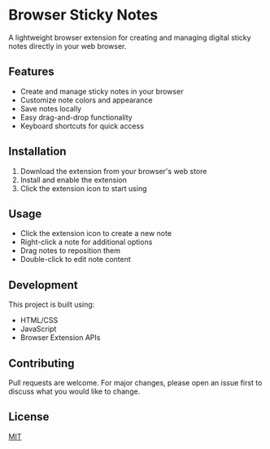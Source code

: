 # Browser Sticky Notes

A lightweight browser extension for creating and managing digital sticky notes directly in your web browser.

## Features

- Create and manage sticky notes in your browser
- Customize note colors and appearance
- Save notes locally
- Easy drag-and-drop functionality
- Keyboard shortcuts for quick access

## Installation

1. Download the extension from your browser's web store
2. Install and enable the extension
3. Click the extension icon to start using

## Usage

- Click the extension icon to create a new note
- Right-click a note for additional options
- Drag notes to reposition them
- Double-click to edit note content

## Development

This project is built using:
- HTML/CSS
- JavaScript
- Browser Extension APIs

## Contributing

Pull requests are welcome. For major changes, please open an issue first to discuss what you would like to change.

## License

[MIT](https://choosealicense.com/licenses/mit/)
